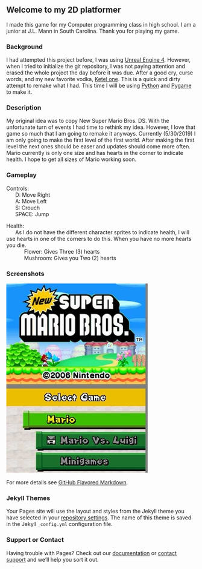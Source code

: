 ## Welcome to my 2D platformer 

I made this game for my Computer programming class in high school. I am a junior at J.L. Mann in South Carolina. Thank you for playing my game.


### Background

I had attempted this project before, I was using [Unreal Engine 4](https://www.unrealengine.com/en-US/). However, when I tried to initialize the git repository, I was not paying attention and erased the whole project the day before it was due. After a good cry, curse words, and my new favorite vodka, [Ketel one](https://www.ketelone.com). This is a quick and dirty attempt to remake what I had. This time I will be using [Python](https://www.python.org) and [Pygame](https://www.pygame.org/news) to make it.


### Description

My original idea was to copy New Super Mario Bros. DS. With the unfortunate turn of events I had time to rethink my idea. However, I love that game so much that I am going to remake it anyways. Currently (5/30/2019) I am only going to make the first level of the first world. After making the first level the next ones should be easer and updates should come more often. Mario currently is only one size and has hearts in the corner to indicate health. I hope to get all sizes of Mario working soon.   


### Gameplay
<p>
Controls: <br>
&nbsp;&nbsp;&nbsp;&nbsp;&nbsp;&nbsp;D: Move Right<br> 
&nbsp;&nbsp;&nbsp;&nbsp;&nbsp;&nbsp;A: Move Left<br>
&nbsp;&nbsp;&nbsp;&nbsp;&nbsp;&nbsp;S: Crouch<br>
&nbsp;&nbsp;&nbsp;&nbsp;&nbsp;&nbsp;SPACE: Jump<br>
</p>

<p>
Health: <br>
&nbsp;&nbsp;&nbsp;&nbsp;&nbsp;&nbsp;As I do not have the different character sprites to indicate health, I will use hearts in one of the corners to do this. When you have no more hearts you die. <br>
&nbsp;&nbsp;&nbsp;&nbsp;&nbsp;&nbsp;&nbsp;&nbsp;&nbsp;&nbsp;&nbsp;&nbsp;Flower: Gives Three (3) hearts <br>
&nbsp;&nbsp;&nbsp;&nbsp;&nbsp;&nbsp;&nbsp;&nbsp;&nbsp;&nbsp;&nbsp;&nbsp;Mushroom: Gives you Two (2) hearts 
</p>

### Screenshots
![alt text](https://github.com/marktheawesome/-cautious-octo-memory/blob/master/screenshots/startScreen.jpg "startScreen")

For more details see [GitHub Flavored Markdown](https://guides.github.com/features/mastering-markdown/).

### Jekyll Themes

Your Pages site will use the layout and styles from the Jekyll theme you have selected in your [repository settings](https://github.com/marktheawesome/-cautious-octo-memory/settings). The name of this theme is saved in the Jekyll `_config.yml` configuration file.

### Support or Contact

Having trouble with Pages? Check out our [documentation](https://help.github.com/categories/github-pages-basics/) or [contact support](https://github.com/contact) and we’ll help you sort it out.
